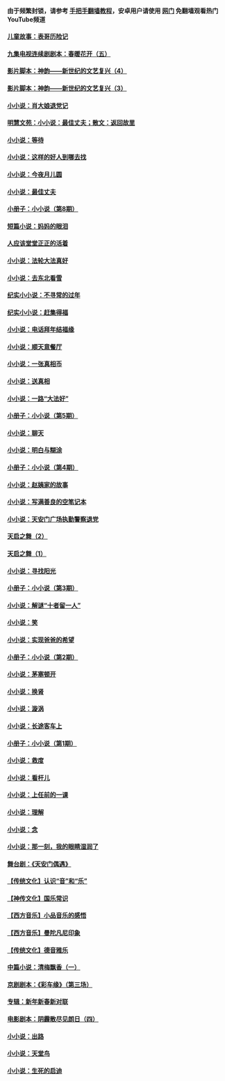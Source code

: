#### 由于频繁封锁，请参考 [手把手翻墙教程](https://github.com/gfw-breaker/guides/wiki/)，安卓用户请使用 [网门](https://github.com/gfw-breaker/nogfw/blob/master/dl.md?t=05272301) 免翻墙观看热门YouTube频道 

#### [儿童故事：表哥历险记](../pages/328/383535.md?t=05272301) 

#### [九集电视连续剧剧本：春暖花开（五）](../pages/328/275919.md?t=05272301) 

#### [影片脚本：神韵——新世纪的文艺复兴（4）](../pages/328/266089.md?t=05272301) 

#### [影片脚本：神韵——新世纪的文艺复兴（3）](../pages/328/266087.md?t=05272301) 

#### [小小说：肖大娘退党记](../pages/328/239807.md?t=05272301) 

#### [明慧文苑：小小说：最佳丈夫；散文：返回故里](../pages/328/3439.md?t=05272301) 

#### [小小说：等待](../pages/328/223927.md?t=05272301) 

#### [小小说：这样的好人到哪去找](../pages/328/209396.md?t=05272301) 

#### [小小说：今夜月儿圆](../pages/328/193588.md?t=05272301) 

#### [小小说：最佳丈夫](../pages/328/190938.md?t=05272301) 

#### [小册子：小小说（第8期）](../pages/328/188202.md?t=05272301) 

#### [短篇小说：妈妈的眼泪](../pages/328/187712.md?t=05272301) 

#### [人应该堂堂正正的活着](../pages/328/182430.md?t=05272301) 

#### [小小说：法轮大法真好](../pages/328/174669.md?t=05272301) 

#### [小小说：去东北看雪](../pages/328/173882.md?t=05272301) 

#### [纪实小小说：不寻常的过年](../pages/328/173187.md?t=05272301) 

#### [纪实小小说：赶集得福](../pages/328/172652.md?t=05272301) 

#### [小小说：电话拜年结福缘](../pages/328/172533.md?t=05272301) 

#### [小小说：顺天意餐厅](../pages/328/170182.md?t=05272301) 

#### [小小说：一张真相币](../pages/328/169410.md?t=05272301) 

#### [小小说：送真相](../pages/328/166713.md?t=05272301) 

#### [小小说：一路“大法好”](../pages/328/162016.md?t=05272301) 

#### [小册子：小小说（第5期）](../pages/328/161131.md?t=05272301) 

#### [小小说：聊天](../pages/328/159640.md?t=05272301) 

#### [小小说：明白与糊涂](../pages/328/158101.md?t=05272301) 

#### [小册子：小小说（第4期）](../pages/328/158006.md?t=05272301) 

#### [小小说：赵姨家的故事](../pages/328/157843.md?t=05272301) 

#### [小小说：写满善良的空笔记本](../pages/328/157382.md?t=05272301) 

#### [小小说：天安门广场执勤警察退党](../pages/328/156982.md?t=05272301) 

#### [天启之舞（2）](../pages/328/153440.md?t=05272301) 

#### [天启之舞（1）](../pages/328/153439.md?t=05272301) 

#### [小小说：寻找阳光](../pages/328/153065.md?t=05272301) 

#### [小册子：小小说（第3期）](../pages/328/151715.md?t=05272301) 

#### [小小说：解谜“十者留一人”](../pages/328/148967.md?t=05272301) 

#### [小小说：笑](../pages/328/148905.md?t=05272301) 

#### [小小说：实现爸爸的希望](../pages/328/148096.md?t=05272301) 

#### [小册子：小小说（第2期）](../pages/328/147214.md?t=05272301) 

#### [小小说：茅塞顿开](../pages/328/147030.md?t=05272301) 

#### [小小说：换肾](../pages/328/146770.md?t=05272301) 

#### [小小说：漩涡](../pages/328/146683.md?t=05272301) 

#### [小小说：长途客车上](../pages/328/145076.md?t=05272301) 

#### [小册子：小小说（第1期）](../pages/328/143963.md?t=05272301) 

#### [小小说：救度](../pages/328/143927.md?t=05272301) 

#### [小小说：看杆儿](../pages/328/142137.md?t=05272301) 

#### [小小说：上任前的一课](../pages/328/140808.md?t=05272301) 

#### [小小说：理解](../pages/328/140476.md?t=05272301) 

#### [小小说：念](../pages/328/139513.md?t=05272301) 

#### [小小说：那一刻，我的眼睛湿润了](../pages/328/138476.md?t=05272301) 

#### [舞台剧：《天安门偶遇》](../pages/328/117155.md?t=05272301) 

#### [【传统文化】认识“音”和“乐”](../pages/328/108667.md?t=05272301) 

#### [【神传文化】国乐常识](../pages/328/104225.md?t=05272301) 

#### [【西方音乐】小品音乐的感悟](../pages/328/102924.md?t=05272301) 

#### [【西方音乐】曼陀凡尼印象](../pages/328/102922.md?t=05272301) 

#### [【传统文化】德音雅乐](../pages/328/102923.md?t=05272301) 

#### [中篇小说：清梅飘香（一）](../pages/328/101058.md?t=05272301) 

#### [京剧剧本：《彩车缘》（第三场）](../pages/328/96434.md?t=05272301) 

#### [专辑：新年新春新对联](../pages/328/94991.md?t=05272301) 

#### [电影剧本：阴霾散尽见朗日（四）](../pages/328/87081.md?t=05272301) 

#### [小小说：出路](../pages/328/84848.md?t=05272301) 

#### [小小说：天堂鸟](../pages/328/83084.md?t=05272301) 

#### [小小说：生死的启迪](../pages/328/70977.md?t=05272301) 

